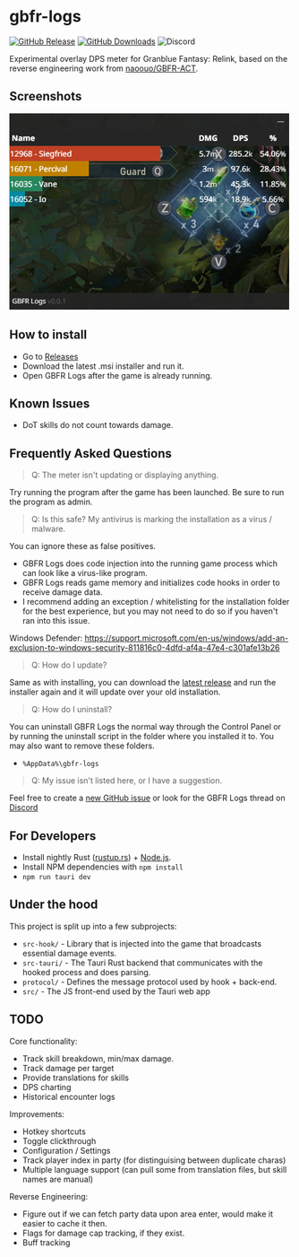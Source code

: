 # gbfr-logs

[![GitHub Release](https://img.shields.io/github/v/release/false-spring/gbfr-logs)](https://github.com/false-spring/gbfr-logs/releases)
[![GitHub Downloads](https://img.shields.io/github/downloads/false-spring/gbfr-logs/total)](https://github.com/false-spring/gbfr-logs/releases)
![Discord](https://img.shields.io/discord/1203608338344976434?style=flat&label=discord&color=7289da&link=https%3A%2F%2Fdiscord.gg%2FgbsG4CDsru)

Experimental overlay DPS meter for Granblue Fantasy: Relink, based on the reverse engineering work from [naoouo/GBFR-ACT](https://github.com/nyaoouo/GBFR-ACT).

## Screenshots

![Meter](./docs/screenshots/meter.png)

## How to install

- Go to [Releases](https://github.com/false-spring/gbfr-logs/releases)
- Download the latest .msi installer and run it.
- Open GBFR Logs after the game is already running.

## Known Issues

- DoT skills do not count towards damage.

## Frequently Asked Questions

> Q: The meter isn't updating or displaying anything.

Try running the program after the game has been launched. Be sure to run the program as admin.

> Q: Is this safe? My antivirus is marking the installation as a virus / malware.

You can ignore these as false positives.

- GBFR Logs does code injection into the running game process which can look like a virus-like program.
- GBFR Logs reads game memory and initializes code hooks in order to receive damage data.
- I recommend adding an exception / whitelisting for the installation folder for the best experience, but you may not need to do so if you haven't ran into this issue.

Windows Defender: https://support.microsoft.com/en-us/windows/add-an-exclusion-to-windows-security-811816c0-4dfd-af4a-47e4-c301afe13b26

> Q: How do I update?

Same as with installing, you can download the [latest release](https://github.com/false-spring/gbfr-logs/releases) and run the installer again and it will update over your old installation.

> Q: How do I uninstall?

You can uninstall GBFR Logs the normal way through the Control Panel or by running the uninstall script in the folder where you installed it to. You may also want to remove these folders.

- `%AppData%\gbfr-logs`

> Q: My issue isn't listed here, or I have a suggestion.

Feel free to create a [new GitHub issue](https://github.com/false-spring/gbfr-logs/issues) or look for the GBFR Logs thread on [Discord](https://discord.gg/gbsG4CDsru)

## For Developers

- Install nightly Rust ([rustup.rs](https://rustup.rs/)) + [Node.js](https://nodejs.org/en/download).
- Install NPM dependencies with `npm install`
- `npm run tauri dev`

## Under the hood

This project is split up into a few subprojects:

- `src-hook/` - Library that is injected into the game that broadcasts essential damage events.
- `src-tauri/` - The Tauri Rust backend that communicates with the hooked process and does parsing.
- `protocol/` - Defines the message protocol used by hook + back-end.
- `src/` - The JS front-end used by the Tauri web app

## TODO

Core functionality:

- Track skill breakdown, min/max damage.
- Track damage per target
- Provide translations for skills
- DPS charting
- Historical encounter logs

Improvements:

- Hotkey shortcuts
- Toggle clickthrough
- Configuration / Settings
- Track player index in party (for distinguising between duplicate charas)
- Multiple language support (can pull some from translation files, but skill names are manual)

Reverse Engineering:

- Figure out if we can fetch party data upon area enter, would make it easier to cache it then.
- Flags for damage cap tracking, if they exist.
- Buff tracking
